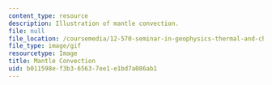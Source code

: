 ```yaml
---
content_type: resource
description: Illustration of mantle convection.
file: null
file_location: /coursemedia/12-570-seminar-in-geophysics-thermal-and-chemical-evolution-of-the-earth-spring-2005/b011598ef3b365637ee1e1bd7a086ab1_chp_mantleconvection.gif
file_type: image/gif
resourcetype: Image
title: Mantle Convection
uid: b011598e-f3b3-6563-7ee1-e1bd7a086ab1
---
```

